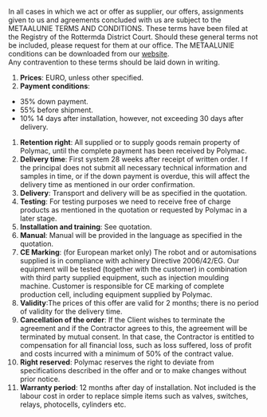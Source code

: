 In all cases in which we act or offer as supplier, our offers, assignments given to us and agreements concluded with us are subject to the METAALUNIE TERMS AND CONDITIONS. These terms have been filed at the Registry of the Rottermda District Court. Should these general terms not be included, please request for them at our office. The METAALUNIE conditions can be downloaded from our [website](https://www.pagesgroup.net/terms-conditions).  
Any contravention to these terms should be laid down in writing.

1. **Prices**: EURO, unless other specified.
1. **Payment conditions**:
  - 35% down payment.
  - 55% before shipment.
  - 10% 14 days after installation, however, not exceeding 30 days after delivery.
1. **Retention right**: All supplied or to supply goods remain property of Polymac, until the complete payment has been received by Polymac.
1. **Delivery time**: First system 28 weeks after receipt of written order. I f the principal does not submit all necessary technical information and samples in time, or if the down payment is overdue, this will affect the delivery time as mentioned in our order confirmation.
1. **Delivery**: Transport and delivery will be as specified in the quotation.
1. **Testing**: For testing purposes we need to receive free of charge products as mentioned in the quotation or requested by Polymac in a later stage.
1. **Installation and training**: See quotation.
1. **Manual**: Manual will be provided in the language as specified in the quotation.
1. **CE Marking**: (for European market only) The robot and or automisations supplied is in compliance with achinery Directive 2006/42/EG. Our equipment will be tested (together with the customer) in combination with third party supplied equipment, such as injection moulding machine. Customer is responsible for CE marking of complete production cell, including equipment supplied by Polymac.
1. **Validity**:The prices of this offer are valid for 2 months; there is no period of validity for the delivery time.
1. **Cancellation of the order**: If the Client wishes to terminate the agreement and if the Contractor agrees to this, the agreement will be terminated by mutual consent. In that case, the Contractor is entitled to compensation for all financial loss, such as loss suffered, loss of profit and costs incurred with a minimum of 50% of the contract value.
1. **Right reserved**:  Polymac reserves the right to deviate from specifications described in the offer and or to make changes without prior notice.
1. **Warranty period**: 12 months after day of installation. Not included is the labour cost in order to replace simple items such as valves, switches, relays, photocells, cylinders etc.